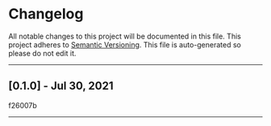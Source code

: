 # Changelog
All notable changes to this project will be documented in this file.
This project adheres to [Semantic Versioning](https://semver.org).
This file is auto-generated so please do not edit it.

----
## [0.1.0] - Jul 30, 2021
f26007b

----